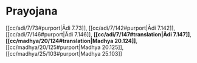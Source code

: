 # Prayojana

[[cc/adi/7/73#purport|Ādi 7.73]], [[cc/adi/7/142#purport|Ādi 7.142]], [[cc/adi/7/146#purport|Ādi 7.146]], **[[cc/adi/7/147#translation|Ādi 7.147]]**, **[[cc/madhya/20/124#translation|Madhya 20.124]]**, [[cc/madhya/20/125#purport|Madhya 20.125]], [[cc/madhya/25/103#purport|Madhya 25.103]]

